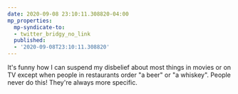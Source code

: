 ```yaml
---
date: 2020-09-08 23:10:11.308820-04:00
mp_properties:
  mp-syndicate-to:
  - twitter_bridgy_no_link
  published:
  - '2020-09-08T23:10:11.308820'
---
```


It's funny how I can suspend my disbelief about most things in movies or on TV except when people in restaurants order "a beer" or "a whiskey". People never do this! They're always more specific.